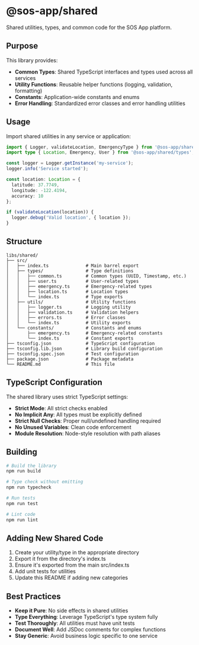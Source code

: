 # @sos-app/shared

Shared utilities, types, and common code for the SOS App platform.

## Purpose

This library provides:
- **Common Types**: Shared TypeScript interfaces and types used across all services
- **Utility Functions**: Reusable helper functions (logging, validation, formatting)
- **Constants**: Application-wide constants and enums
- **Error Handling**: Standardized error classes and error handling utilities

## Usage

Import shared utilities in any service or application:

```typescript
import { Logger, validateLocation, EmergencyType } from '@sos-app/shared';
import type { Location, Emergency, User } from '@sos-app/shared/types';

const logger = Logger.getInstance('my-service');
logger.info('Service started');

const location: Location = {
  latitude: 37.7749,
  longitude: -122.4194,
  accuracy: 10
};

if (validateLocation(location)) {
  logger.debug('Valid location', { location });
}
```

## Structure

```
libs/shared/
├── src/
│   ├── index.ts              # Main barrel export
│   ├── types/                # Type definitions
│   │   ├── common.ts         # Common types (UUID, Timestamp, etc.)
│   │   ├── user.ts           # User-related types
│   │   ├── emergency.ts      # Emergency-related types
│   │   ├── location.ts       # Location types
│   │   └── index.ts          # Type exports
│   ├── utils/                # Utility functions
│   │   ├── logger.ts         # Logging utility
│   │   ├── validation.ts     # Validation helpers
│   │   ├── errors.ts         # Error classes
│   │   └── index.ts          # Utility exports
│   └── constants/            # Constants and enums
│       ├── emergency.ts      # Emergency-related constants
│       └── index.ts          # Constant exports
├── tsconfig.json             # TypeScript configuration
├── tsconfig.lib.json         # Library build configuration
├── tsconfig.spec.json        # Test configuration
├── package.json              # Package metadata
└── README.md                 # This file
```

## TypeScript Configuration

The shared library uses strict TypeScript settings:

- **Strict Mode**: All strict checks enabled
- **No Implicit Any**: All types must be explicitly defined
- **Strict Null Checks**: Proper null/undefined handling required
- **No Unused Variables**: Clean code enforcement
- **Module Resolution**: Node-style resolution with path aliases

## Building

```bash
# Build the library
npm run build

# Type check without emitting
npm run typecheck

# Run tests
npm run test

# Lint code
npm run lint
```

## Adding New Shared Code

1. Create your utility/type in the appropriate directory
2. Export it from the directory's index.ts
3. Ensure it's exported from the main src/index.ts
4. Add unit tests for utilities
5. Update this README if adding new categories

## Best Practices

- **Keep it Pure**: No side effects in shared utilities
- **Type Everything**: Leverage TypeScript's type system fully
- **Test Thoroughly**: All utilities must have unit tests
- **Document Well**: Add JSDoc comments for complex functions
- **Stay Generic**: Avoid business logic specific to one service

